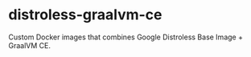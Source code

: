 # distroless-graalvm-ce
Custom Docker images that combines Google Distroless Base Image + GraalVM CE.
